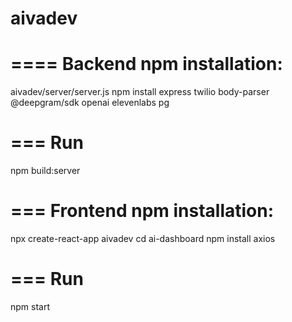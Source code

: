 # aivadev
====
Backend npm installation:
===

aivadev/server/server.js
npm install express twilio body-parser @deepgram/sdk openai elevenlabs pg

===
Run
===

npm build:server

===
Frontend npm installation:
===
npx create-react-app aivadev
cd ai-dashboard
npm install axios

===
Run
===
npm start

